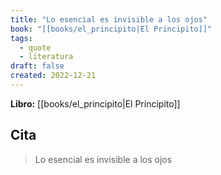 ```yaml
---
title: "Lo esencial es invisible a los ojos"
book: "[[books/el_principito|El Principito]]"
tags:
  - quote
  - literatura
draft: false
created: 2022-12-21
---
```


**Libro:** [[books/el_principito|El Principito]]

## Cita
> Lo esencial es invisible a los ojos
